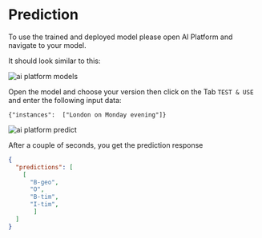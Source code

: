 # Prediction

To use the trained and deployed model please open AI Platform and navigate to your model. 

It should look similar to this: 

![ai platform models](https://github.com/kubeflow/examples/named_entity_recognition/blob/master/documentation/files/models.png?raw=true)

Open the model and choose your version then click on the Tab `TEST & USE` and enter the following input data:

```
{"instances":  ["London on Monday evening"]}
```
![ai platform predict](https://github.com/kubeflow/examples/named_entity_recognition/blob/master/documentation/files/predict.png?raw=true)

After a couple of seconds, you get the prediction response

```json
{
  "predictions": [
    [
      "B-geo",
      "O",
      "B-tim",
      "I-tim",
       ]
  ]
}
```
